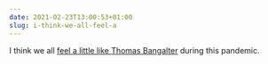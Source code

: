 ```yaml
---
date: 2021-02-23T13:00:53+01:00
slug: i-think-we-all-feel-a
---
```

I think we all [feel a little like Thomas Bangalter](https://www.youtube.com/watch?v=DuDX6wNfjqc) during this pandemic.


